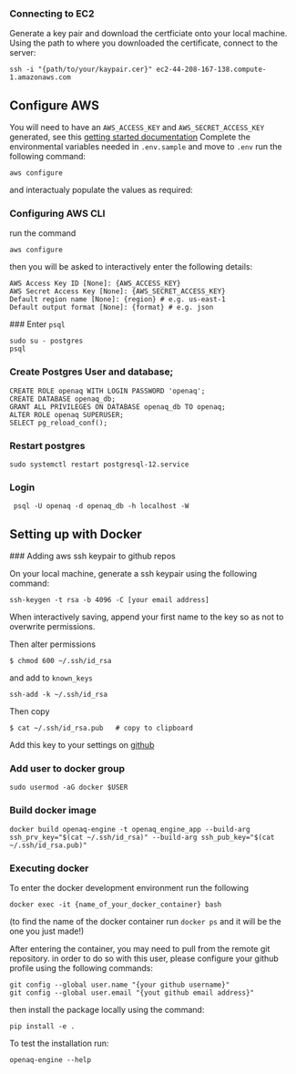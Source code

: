 ### Connecting to EC2
Generate a key pair and download the certficiate onto your local machine. 
Using the path to where you downloaded the certificate, connect to the server:
```
ssh -i "{path/to/your/kaypair.cer}" ec2-44-208-167-138.compute-1.amazonaws.com
```

## Configure AWS
You will need to have an `AWS_ACCESS_KEY` and `AWS_SECRET_ACCESS_KEY` generated, see this [getting started documentation](https://docs.aws.amazon.com/cli/latest/userguide/getting-started-prereqs.html)
Complete the environmental variables needed in `.env.sample` and move to `.env`
run the following command:
```
aws configure
```
and interactualy populate the values as required:

### Configuring AWS CLI
run the command 

```
aws configure
```

then you will be asked to interactively enter the following details:

```
AWS Access Key ID [None]: {AWS_ACCESS_KEY}
AWS Secret Access Key [None]: {AWS_SECRET_ACCESS_KEY}
Default region name [None]: {region} # e.g. us-east-1
Default output format [None]: {format} # e.g. json
```
### Enter `psql`
```
sudo su - postgres 
psql
```


### Create Postgres User and database;

```
CREATE ROLE openaq WITH LOGIN PASSWORD 'openaq';
CREATE DATABASE openaq_db;
GRANT ALL PRIVILEGES ON DATABASE openaq_db TO openaq;
ALTER ROLE openaq SUPERUSER;
SELECT pg_reload_conf();
```
### Restart postgres
```
sudo systemctl restart postgresql-12.service
```
### Login
```
 psql -U openaq -d openaq_db -h localhost -W 
 ```
 
## Setting up with Docker

### Adding aws ssh keypair to github repos 

On your local machine, generate a ssh keypair using the following command:

```
ssh-keygen -t rsa -b 4096 -C [your email address]
```

When interactively saving, append your first name to the key so as not to overwrite permissions.

Then alter permissions

```
$ chmod 600 ~/.ssh/id_rsa
```

and add to `known_keys`

```
ssh-add -k ~/.ssh/id_rsa
```

Then copy

```
$ cat ~/.ssh/id_rsa.pub   # copy to clipboard
```

Add this key to your settings on [github](https://docs.github.com/en/authentication/connecting-to-github-with-ssh/adding-a-new-ssh-key-to-your-github-account) 


### Add user to docker group

```
sudo usermod -aG docker $USER
```

### Build docker image

```
docker build openaq-engine -t openaq_engine_app --build-arg ssh_prv_key="$(cat ~/.ssh/id_rsa)" --build-arg ssh_pub_key="$(cat ~/.ssh/id_rsa.pub)"
```

### Executing docker 
To enter the docker development environment run the following 

```
docker exec -it {name_of_your_docker_container} bash
```
(to find the name of the docker container run `docker ps` and it will be the one you just made!)


After entering the container, you may need to pull from the remote git repository. in order to do so with this user, please configure your github profile using the following commands:

```
git config --global user.name "{your github username}"
git config --global user.email "{yout github email address}"
```

then install the package locally using the command:

```
pip install -e .
```

To test the installation run:

```
openaq-engine --help
```